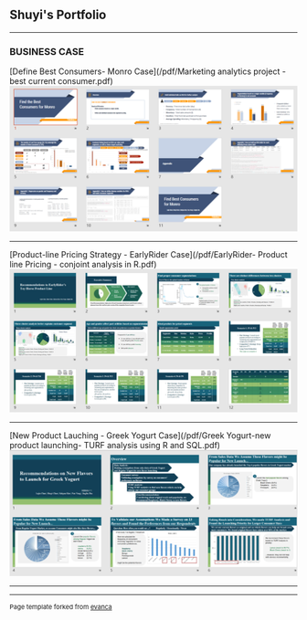 ## Shuyi's Portfolio

---

### BUSINESS CASE  

[Define Best Consumers- Monro Case](/pdf/Marketing analytics project - best current consumer.pdf)
<img src="images/Monro Customer segmentation- RFM in R.png?raw=true"/>

---
[Product-line Pricing Strategy - EarlyRider Case](/pdf/EarlyRider- Product line Pricing - conjoint analysis in R.pdf)
<img src="images/EarlyRider- Product line Pricing - conjoint analysis in R.png?raw=true"/>

---
[New Product Lauching - Greek Yogurt Case](/pdf/Greek Yogurt-new product launching- TURF analysis using R and SQL.pdf)
<img src="images/Greek Yogurt-new product launching- TURF analysis using R and SQL.png?raw=true"/>

---



---
<p style="font-size:11px">Page template forked from <a href="https://github.com/evanca/quick-portfolio">evanca</a></p>
<!-- Remove above link if you don't want to attibute -->
